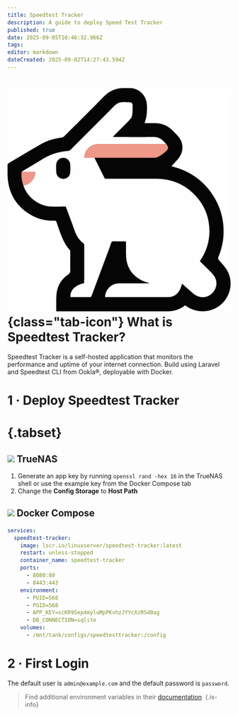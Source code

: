 ```yaml
---
title: Speedtest Tracker
description: A guide to deploy Speed Test Tracker
published: true
date: 2025-09-05T10:46:32.966Z
tags: 
editor: markdown
dateCreated: 2025-09-02T14:27:43.594Z
---
```


# ![](/speedtest-tracker.png){class="tab-icon"} What is Speedtest Tracker?
Speedtest Tracker is a self-hosted application that monitors the performance and uptime of your internet connection. Build using Laravel and Speedtest CLI from Ookla®, deployable with Docker.


# 1 · Deploy Speedtest Tracker
# {.tabset}
## <img src="/truenas.png" class="tab-icon"> TrueNAS

1. Generate an app key by running `openssl rand -hex 16` in the TrueNAS shell or use the example key from the Docker Compose tab
1. Change the **Config Storage** to **Host Path**


## <img src="/docker.png" class="tab-icon"> Docker Compose

```yaml
services:
  speedtest-tracker:
    image: lscr.io/linuxserver/speedtest-tracker:latest
    restart: unless-stopped
    container_name: speedtest-tracker
    ports:
      - 8080:80
      - 8443:443
    environment:
      - PUID=568
      - PGID=568
      - APP_KEY=scKR9Sep4myluMpPKvhzJYYcXzRSd0ag
      - DB_CONNECTION=sqlite
    volumes:
      - /mnt/tank/configs/speedtesttracker:/config
```
# 2 · First Login
The default user is `admin@example.com` and the default password is `password`.

> Find additional environment variables in their [documentation](https://docs.speedtest-tracker.dev/getting-started/environment-variables) 
{.is-info}
